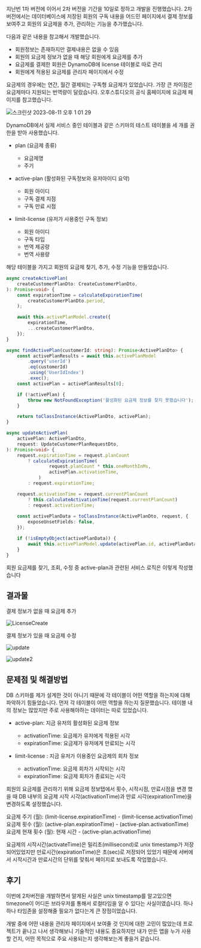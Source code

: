 지난번 1차 버전에 이어서 2차 버전을 기간을 10일로 정하고 개발을 진행했습니다.
2차 버전에서는 데이터베이스에 저장된 회원의 구독 내용을 어드민 페이지에서 결제 정보를 보여주고 회원의 요금제을 추가, 관리하는 기능을 추가했습니다.

다음과 같은 내용을 참고해서 개발했습니다.
- 회원정보는 존재하지만 결제내용은 없을 수 있음 
- 회원의 요금제 정보가 없을 때 해당 회원에게 요금제를 추가
- 요금제를 결제한 회원은 DynamoDB에 license 테이블로 따로 관리
- 회원에게 적용된 요금제를 관리자 페이지에서 수정

요금제의 경우에는 연간, 월간 결제되는 구독형 요금제가 있었습니다.
가장 큰 차이점은 요금제마다 지원되는 번역량이 달랐습니다.
오후스튜디오의 공식 홈페이지에 요금제 페이지를 참고했습니다.

![스크린샷 2023-08-11 오후 1 01 29](https://github.com/Zamoca42/TIL/assets/96982072/7e406e8a-c68a-4578-8910-c4760df8d065)

DynamoDB에서 실제 서비스 중인 테이블과 같은 스키마의 테스트 테이블을 세 개를 권한을 받아 사용했습니다. 

- plan (요금제 종류)
	- 요금제명
	- 주기

- active-plan (활성화된 구독정보와 유저아이디 요약) 	
	- 회원 아이디
	- 구독 결제 지점
	- 구독 만료 시점

- limit-license (유저가 사용중인 구독 정보)
	- 회원 아이디
	- 구독 타입
	- 번역 제공량
	- 번역 사용량

해당 테이블을 가지고 회원의 요금제 찾기, 추가, 수정 기능을 만들었습니다.

```TypeScript
async createActivePlan(
	createCustomerPlanDto: CreateCustomerPlanDto,
): Promise<void> {
	const expirationTime = calculateExpirationTime(
		createCustomerPlanDto.period,
	);

	await this.activePlanModel.create({
		expirationTime,
		...createCustomerPlanDto,
	});
}

async findActivePlan(customerId: string): Promise<ActivePlanDto> {
	const activePlanResults = await this.activePlanModel
		.query('userId')
		.eq(customerId)
		.using('UserIdIndex')
		.exec();
	const activePlan = activePlanResults[0];

	if (!activePlan) {
		throw new NotFoundException('활성화된 요금제 정보를 찾지 못했습니다');
	}

	return toClassInstance(ActivePlanDto, activePlan);
}

async updateActivePlan(
	activePlan: ActivePlanDto,
	request: UpdateCustomerPlanRequestDto,
): Promise<void> {
	request.expirationTime = request.planCount
		? calculateExpirationTime(
				request.planCount * this.oneMonthInMs,
				activePlan.activationTime,
			)
		: request.expirationTime;

	request.activationTime = request.currentPlanCount
		? this.calculateActivationTime(request.currentPlanCount)
		: request.activationTime;
	
	const activePlanData = toClassInstance(ActivePlanDto, request, {
		exposeUnsetFields: false,
	});

	if (!isEmptyObject(activePlanData)) {
		await this.activePlanModel.update(activePlan.id, activePlanData);
	}
}
```

회원 요금제를 찾기, 조회, 수정 중 active-plan과 관련된 서비스 로직은 이렇게 작성했습니다

## 결과물

결제 정보가 없을 때 요금제 추가

![LicenseCreate](https://github.com/Zamoca42/TIL/assets/96982072/61c750ad-4760-41e2-9dc6-1ff1a8d51f31)

결제 정보가 있을 때 요금제 수정

![update](https://github.com/Zamoca42/TIL/assets/96982072/00721299-eb1d-43d0-b223-6faecb7cacd7)

![update2](https://github.com/Zamoca42/TIL/assets/96982072/138d0dd1-61e5-4df2-bea5-a8b8b4e695cd)

## 문제점 및 해결방법

DB 스키마를 제가 설계한 것이 아니기 때문에 각 테이블이 어떤 역할을 하는지에 대해 파악하기 힘들었습니다.
먼저 각 테이블이 어떤 역할을 하는지 질문했습니다. 테이블 내의 정보는 많았지만 주로 사용해야하는 데이터는 따로 있었습니다.

- active-plan: 지금 유저의 활성화된 요금제 정보
	- activationTime: 요금제가 유저에게 적용된 시각
	- expirationTime: 요금제가 유저에게 만료되는 시각

- limit-license : 지금 유저가 이용중인 요금제의 회차 정보
	- activationTime: 요금제 회차가 시작되는 시각
	- expirationTime: 요금제 회차가 종료되는 시각

회원의 요금제를 관리하기 위해 요금제 정보탭에서 횟수, 시작시점, 만료시점을 변경 했을 때 DB 내부의 요금제 시작 시각(activationTime)과 만료 시각(expirationTime)을 변경하도록 설정했습니다.

요금제 주기 (월): (limit-license.expirationTime) - (limit-license.activationTime)
요금제 횟수 (월): (active-plan.expirationTime) - (active-plan.activationTime)
요금제 현재 횟수 (월): 현재 시간 - (active-plan.activationTime)

요금제의 시작시간(activateTime)은 밀리초(millisecond)로 unix timestamp가 저장되어있었지만 만료시간(expirationTime)은 초(sec)로 저장되어 있었기 때문에 서버에서 시작시간과 만료시간의 단위를 맞춰서 페이지로 보내도록 작업했습니다.

## 후기

이번에 2차버전을 개발하면서 알게된 사실은 unix timestamp를 알고있으면 timezone이 어디든 브라우저를 통해서 로컬타임을 알 수 있다는 사실이였습니다. 하나하나 타임존을 설정해줄 필요가 없다는게 큰 장점이었습니다.

개발 중에 어떤 내용을 관리자 페이지에서 보여줄 것 인지에 대한 고민이 많았는데 프로젝트가 끝나고 나서 생각해보니 기술적인 내용도 중요하지만 내가 만든 앱을 누가 사용할 건지, 어떤 목적으로 주요 사용되는지 생각해보는게 좋을거 같습니다.
